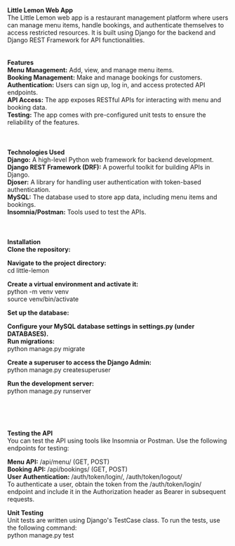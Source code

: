 **Little Lemon Web App** <br />
The Little Lemon web app is a restaurant management platform where users can manage menu items, handle bookings, and authenticate themselves to access restricted resources. It is built using Django for the backend and Django REST Framework for API functionalities.
<br />
<br />
<br />
**Features**<br />
  **Menu Management:** Add, view, and manage menu items.<br />
  **Booking Management:** Make and manage bookings for customers.<br />
  **Authentication:** Users can sign up, log in, and access protected API endpoints.<br />
  **API Access:** The app exposes RESTful APIs for interacting with menu and booking data.<br />
  **Testing:** The app comes with pre-configured unit tests to ensure the reliability of the features.<br />
<br />
<br />
<br />
**Technologies Used**<br />
**Django:** A high-level Python web framework for backend development.<br />
**Django REST Framework (DRF):** A powerful toolkit for building APIs in Django.<br />
**Djoser:** A library for handling user authentication with token-based authentication.<br />
**MySQL:** The database used to store app data, including menu items and bookings.<br />
**Insomnia/Postman:** Tools used to test the APIs.<br />
<br />
<br />
<br />
**Installation**<br />
**Clone the repository:**<br />


**Navigate to the project directory:**<br />
cd little-lemon<br />

**Create a virtual environment and activate it:**<br />
python -m venv venv<br />
source venv/bin/activate<br />

**Set up the database:**<br />

**Configure your MySQL database settings in settings.py (under DATABASES).<br />
Run migrations:**<br />
python manage.py migrate<br />

**Create a superuser to access the Django Admin:**<br />
python manage.py createsuperuser<br />

**Run the development server:**<br />
python manage.py runserver<br />

<br />
<br />
<br />

**Testing the API** <br />
You can test the API using tools like Insomnia or Postman. Use the following endpoints for testing:<br />

**Menu API:** /api/menu/ (GET, POST)<br />
**Booking API:** /api/bookings/ (GET, POST)<br />
**User Authentication:** /auth/token/login/, /auth/token/logout/<br />
To authenticate a user, obtain the token from the /auth/token/login/ endpoint and include it in the Authorization header as Bearer <token> in subsequent requests.<br />

**Unit Testing**<br />
Unit tests are written using Django's TestCase class. To run the tests, use the following command:<br />
python manage.py test<br />
